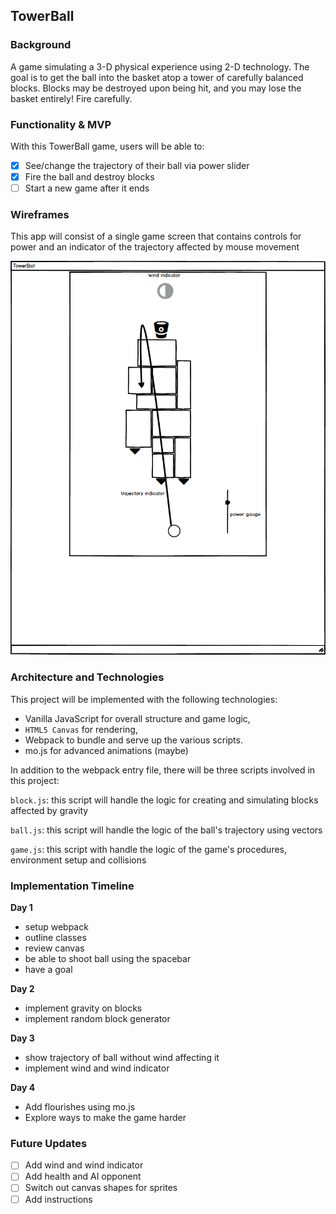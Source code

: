 ## TowerBall

### Background

A game simulating a 3-D physical experience using 2-D technology. The goal is to get the ball into the basket atop a tower of carefully balanced blocks. Blocks may be destroyed upon being hit, and you may lose the basket entirely! Fire carefully.

### Functionality & MVP  

With this TowerBall game, users will be able to:

- [x] See/change the trajectory of their ball via power slider
- [x] Fire the ball and destroy blocks
- [ ] Start a new game after it ends

### Wireframes

This app will consist of a single game screen that contains controls for power and an indicator of the trajectory affected by mouse movement

![wireframes](images/towerball.png)

### Architecture and Technologies

This project will be implemented with the following technologies:

- Vanilla JavaScript for overall structure and game logic,
- `HTML5 Canvas` for rendering,
- Webpack to bundle and serve up the various scripts.
- mo.js for advanced animations (maybe)

In addition to the webpack entry file, there will be three scripts involved in this project:

`block.js`: this script will handle the logic for creating and simulating blocks affected by gravity

`ball.js`: this script will handle the logic of the ball's trajectory using vectors

`game.js`: this script with handle the logic of the game's procedures, environment setup and collisions

### Implementation Timeline

**Day 1**
- setup webpack
- outline classes
- review canvas
- be able to shoot ball using the spacebar
- have a goal

**Day 2**
- implement gravity on blocks
- implement random block generator

**Day 3**
- show trajectory of ball without wind affecting it
- implement wind and wind indicator

**Day 4**
- Add flourishes using mo.js
- Explore ways to make the game harder

### Future Updates
- [ ] Add wind and wind indicator
- [ ] Add health and AI opponent
- [ ] Switch out canvas shapes for sprites
- [ ] Add instructions
